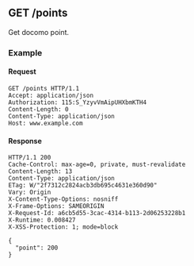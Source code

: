 ## GET /points
Get docomo point.

### Example

#### Request
```
GET /points HTTP/1.1
Accept: application/json
Authorization: 115:S_YzyvVmAipUHXbmKTH4
Content-Length: 0
Content-Type: application/json
Host: www.example.com
```

#### Response
```
HTTP/1.1 200
Cache-Control: max-age=0, private, must-revalidate
Content-Length: 13
Content-Type: application/json
ETag: W/"2f7312c2824acb3db695c4631e360d90"
Vary: Origin
X-Content-Type-Options: nosniff
X-Frame-Options: SAMEORIGIN
X-Request-Id: a6cb5d55-3cac-4314-b113-2d06253228b1
X-Runtime: 0.008427
X-XSS-Protection: 1; mode=block

{
  "point": 200
}
```
